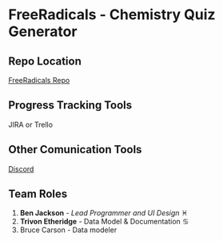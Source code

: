 # FreeRadicals - Chemistry Quiz Generator

## Repo Location
[FreeRadicals Repo](https://github.com/GGC-SD/FreeRadicals)

## Progress Tracking Tools
JIRA or Trello

## Other Comunication Tools
[Discord](https://discord.gg/tSE9q34)

## Team Roles
1. **Ben Jackson** - *Lead Programmer and UI Design* :pisces:
2. **Trivon Etheridge** - Data Model & Documentation :cancer:
3. Bruce Carson - Data modeler
